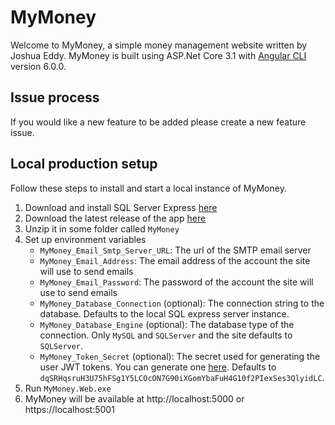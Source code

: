 # MyMoney

Welcome to MyMoney, a simple money management website written by Joshua Eddy. MyMoney is built using ASP.Net Core 3.1 with [Angular CLI](https://github.com/angular/angular-cli) version 6.0.0.

## Issue process
If you would like a new feature to be added please create a new feature issue.

## Local production setup 
Follow these steps to install and start a local instance of MyMoney.

1. Download and install SQL Server Express [here](https://www.microsoft.com/en-gb/sql-server/sql-server-downloads)
2. Download the latest release of the app [here](https://github.com/RelativeForce/MyMoney/releases)
3. Unzip it in some folder called `MyMoney`
4. Set up environment variables
   - `MyMoney_Email_Smtp_Server_URL`: The url of the SMTP email server
   - `MyMoney_Email_Address`: The email address of the account the site will use to send emails
   - `MyMoney_Email_Password`: The password of the account the site will use to send emails
   - `MyMoney_Database_Connection` (optional): The connection string to the database. Defaults to the local SQL express server instance.
   - `MyMoney_Database_Engine` (optional): The database type of the connection. Only `MySQL` and `SQLServer` and the site defaults to `SQLServer`.
   - `MyMoney_Token_Secret` (optional): The secret used for generating the user JWT tokens. You can generate one [here](https://www.grc.com/passwords.htm). Defaults to `dqSRHqsruH3U75hFSg1Y5LCOcON7G90iXGomYbaFuH4G10f2PIexSes3QlyidLC`.
5. Run `MyMoney.Web.exe`
6. MyMoney will be available at http://localhost:5000 or https://localhost:5001